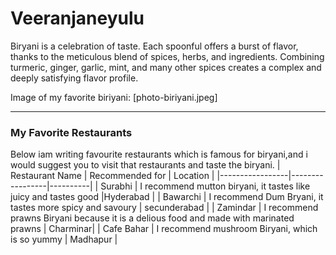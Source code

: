 # Veeranjaneyulu

Biryani is a celebration of taste. Each spoonful offers a burst of flavor, thanks to the meticulous blend of spices, herbs, and ingredients. Combining turmeric, ginger, garlic, mint, and many other spices creates a complex and deeply satisfying flavor profile.

Image of my favorite biriyani:
[photo-biriyani.jpeg]

---

### My Favorite Restaurants 
Below iam writing favourite restaurants which is famous for biryani,and i would suggest you to visit that restaurants and taste the biryani.
| Restaurant Name | Recommended for | Location |
|-----------------|-----------------|----------|
| Surabhi         | I recommend mutton biryani, it tastes like juicy and tastes good |Hyderabad |
| Bawarchi | I recommend Dum Bryani, it tastes more spicy and savoury | secunderabad |
| Zamindar | I recommend prawns Biryani because it is a delious food and made with marinated prawns | Charminar|
| Cafe Bahar | I recommend mushroom Biryani, which is so yummy | Madhapur |


